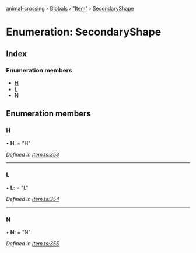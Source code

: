 [animal-crossing](../README.md) › [Globals](../globals.md) › ["Item"](../modules/_item_.md) › [SecondaryShape](_item_.secondaryshape.md)

# Enumeration: SecondaryShape

## Index

### Enumeration members

* [H](_item_.secondaryshape.md#h)
* [L](_item_.secondaryshape.md#l)
* [N](_item_.secondaryshape.md#n)

## Enumeration members

###  H

• **H**: = "H"

*Defined in [Item.ts:353](https://github.com/Norviah/animal-crossing/blob/44de0e0/module/types/Item.ts#L353)*

___

###  L

• **L**: = "L"

*Defined in [Item.ts:354](https://github.com/Norviah/animal-crossing/blob/44de0e0/module/types/Item.ts#L354)*

___

###  N

• **N**: = "N"

*Defined in [Item.ts:355](https://github.com/Norviah/animal-crossing/blob/44de0e0/module/types/Item.ts#L355)*
